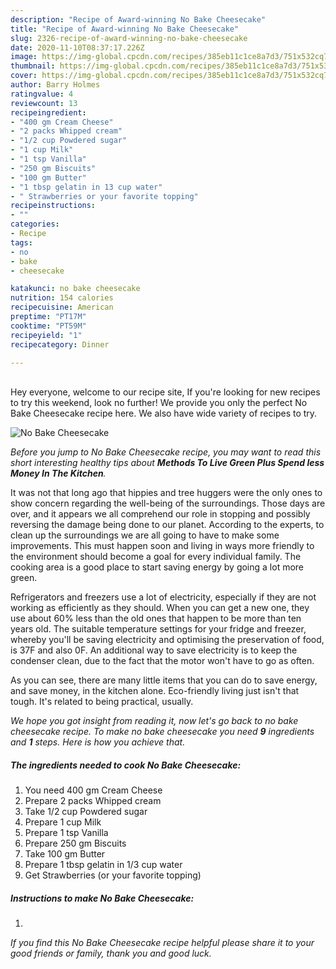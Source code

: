 ```yaml
---
description: "Recipe of Award-winning No Bake Cheesecake"
title: "Recipe of Award-winning No Bake Cheesecake"
slug: 2326-recipe-of-award-winning-no-bake-cheesecake
date: 2020-11-10T08:37:17.226Z
image: https://img-global.cpcdn.com/recipes/385eb11c1ce8a7d3/751x532cq70/no-bake-cheesecake-recipe-main-photo.jpg
thumbnail: https://img-global.cpcdn.com/recipes/385eb11c1ce8a7d3/751x532cq70/no-bake-cheesecake-recipe-main-photo.jpg
cover: https://img-global.cpcdn.com/recipes/385eb11c1ce8a7d3/751x532cq70/no-bake-cheesecake-recipe-main-photo.jpg
author: Barry Holmes
ratingvalue: 4
reviewcount: 13
recipeingredient:
- "400 gm Cream Cheese"
- "2 packs Whipped cream"
- "1/2 cup Powdered sugar"
- "1 cup Milk"
- "1 tsp Vanilla"
- "250 gm Biscuits"
- "100 gm Butter"
- "1 tbsp gelatin in 13 cup water"
- " Strawberries or your favorite topping"
recipeinstructions:
- ""
categories:
- Recipe
tags:
- no
- bake
- cheesecake

katakunci: no bake cheesecake 
nutrition: 154 calories
recipecuisine: American
preptime: "PT17M"
cooktime: "PT59M"
recipeyield: "1"
recipecategory: Dinner

---
```

<br>
Hey everyone, welcome to our recipe site, If you're looking for new recipes to try this weekend, look no further! We provide you only the perfect No Bake Cheesecake recipe here. We also have wide variety of recipes to try.
<br>


![No Bake Cheesecake](https://img-global.cpcdn.com/recipes/385eb11c1ce8a7d3/751x532cq70/no-bake-cheesecake-recipe-main-photo.jpg)

<i>Before you jump to No Bake Cheesecake recipe, you may want to read this short interesting healthy tips about 
<strong>Methods To Live Green Plus Spend less Money In The Kitchen</strong>.</i>
</br>

It was not that long ago that hippies and tree huggers were the only ones to show concern regarding the well-being of the surroundings. Those days are over, and it appears we all comprehend our role in stopping and possibly reversing the damage being done to our planet. According to the experts, to clean up the surroundings we are all going to have to make some improvements. This must happen soon and living in ways more friendly to the environment should become a goal for every individual family. The cooking area is a good place to start saving energy by going a lot more green.

Refrigerators and freezers use a lot of electricity, especially if they are not working as efficiently as they should. When you can get a new one, they use about 60% less than the old ones that happen to be more than ten years old. The suitable temperature settings for your fridge and freezer, whereby you'll be saving electricity and optimising the preservation of food, is 37F and also 0F. An additional way to save electricity is to keep the condenser clean, due to the fact that the motor won't have to go as often.

As you can see, there are many little items that you can do to save energy, and save money, in the kitchen alone. Eco-friendly living just isn't that tough. It's related to being practical, usually.


<i>We hope you got insight from reading it, now let's go back to no bake cheesecake recipe. To make no bake cheesecake you need <strong>9</strong> ingredients and <strong>1</strong> steps. Here is how you achieve that.
</i>

##### The ingredients needed to cook No Bake Cheesecake:

1. You need 400 gm Cream Cheese
1. Prepare 2 packs Whipped cream
1. Take 1/2 cup Powdered sugar
1. Prepare 1 cup Milk
1. Prepare 1 tsp Vanilla
1. Prepare 250 gm Biscuits
1. Take 100 gm Butter
1. Prepare 1 tbsp gelatin in 1/3 cup water
1. Get  Strawberries (or your favorite topping)


##### Instructions to make No Bake Cheesecake:

1. 


<i>If you find this No Bake Cheesecake recipe helpful please share it to your good friends or family, thank you and good luck.</i>
